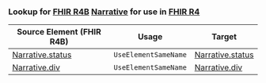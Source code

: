 ### Lookup for [FHIR R4B](https://hl7.org/fhir/R4B/) [Narrative](https://hl7.org/fhir/R4B/Narrative.html) for use in [FHIR R4](https://hl7.org/fhir/R4/)

| Source Element (FHIR R4B) | Usage | Target |
| -------------- | ----- | ------ |
| [Narrative.status](https://hl7.org/fhir/R4B/Narrative.html#resource) | `UseElementSameName` | [Narrative.status](https://hl7.org/fhir/R4/Narrative.html#resource) |
| [Narrative.div](https://hl7.org/fhir/R4B/Narrative.html#resource) | `UseElementSameName` | [Narrative.div](https://hl7.org/fhir/R4/Narrative.html#resource) |
